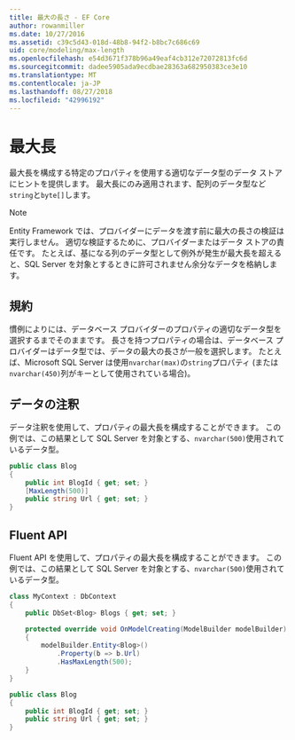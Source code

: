 ```yaml
---
title: 最大の長さ - EF Core
author: rowanmiller
ms.date: 10/27/2016
ms.assetid: c39c5d43-018d-48b8-94f2-b8bc7c686c69
uid: core/modeling/max-length
ms.openlocfilehash: e54d3671f378b96a49eaf4cb312e72072813fc6d
ms.sourcegitcommit: dadee5905ada9ecdbae28363a682950383ce3e10
ms.translationtype: MT
ms.contentlocale: ja-JP
ms.lasthandoff: 08/27/2018
ms.locfileid: "42996192"
---
```

# <a name="maximum-length"></a>最大長

最大長を構成する特定のプロパティを使用する適切なデータ型のデータ ストアにヒントを提供します。 最大長にのみ適用されます、配列のデータ型など`string`と`byte[]`します。

> [!NOTE]  
> Entity Framework では、プロバイダーにデータを渡す前に最大の長さの検証は実行しません。 適切な検証するために、プロバイダーまたはデータ ストアの責任です。 たとえば、基になる列のデータ型として例外が発生が最大長を超えると、SQL Server を対象とするときに許可されません余分なデータを格納します。

## <a name="conventions"></a>規約

慣例によりには、データベース プロバイダーのプロパティの適切なデータ型を選択するまでそのままです。 長さを持つプロパティの場合は、データベース プロバイダーはデータ型では、データの最大の長さが一般を選択します。 たとえば、Microsoft SQL Server は使用`nvarchar(max)`の`string`プロパティ (または`nvarchar(450)`列がキーとして使用されている場合)。

## <a name="data-annotations"></a>データの注釈

データ注釈を使用して、プロパティの最大長を構成することができます。 この例では、この結果として SQL Server を対象とする、`nvarchar(500)`使用されているデータ型。

<!-- [!code-csharp[Main](samples/core/Modeling/DataAnnotations/Samples/MaxLength.cs?highlight=4)] -->
``` csharp
public class Blog
{
    public int BlogId { get; set; }
    [MaxLength(500)]
    public string Url { get; set; }
}
```

## <a name="fluent-api"></a>Fluent API

Fluent API を使用して、プロパティの最大長を構成することができます。 この例では、この結果として SQL Server を対象とする、`nvarchar(500)`使用されているデータ型。

<!-- [!code-csharp[Main](samples/core/Modeling/FluentAPI/Samples/MaxLength.cs?highlight=7,8,9)] -->
``` csharp
class MyContext : DbContext
{
    public DbSet<Blog> Blogs { get; set; }

    protected override void OnModelCreating(ModelBuilder modelBuilder)
    {
        modelBuilder.Entity<Blog>()
            .Property(b => b.Url)
            .HasMaxLength(500);
    }
}

public class Blog
{
    public int BlogId { get; set; }
    public string Url { get; set; }
}
```
